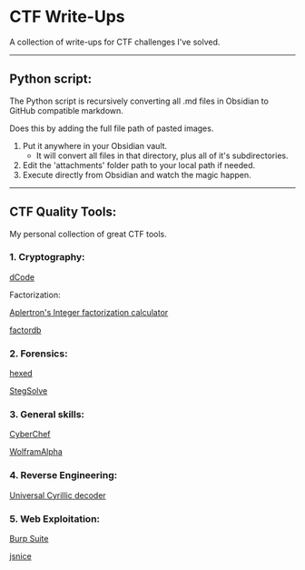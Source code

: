 # CTF Write-Ups
A collection of write-ups for CTF challenges I've solved.

---
## Python script:
The Python script is recursively converting all .md files in Obsidian to GitHub compatible markdown.

Does this by adding the full file path of pasted images.

1.  Put it anywhere in your Obsidian vault. 
	-  It will convert all files in that directory, plus all of it's subdirectories.
2.  Edit the 'attachments' folder path to your local path if needed.
3.  Execute directly from Obsidian and watch the magic happen.

---
## CTF Quality Tools:
My personal collection of great CTF tools.

### 1. Cryptography:
[dCode](https://www.dcode.fr/)

Factorization:

[Aplertron's Integer factorization calculator](https://www.alpertron.com.ar/ECM.HTM)

[factordb](http://factordb.com/)

### 2. Forensics:
[hexed](https://hexed.it/)

[StegSolve](https://github.com/zardus/ctf-tools/blob/master/stegsolve/install)

### 3. General skills:
[CyberChef](https://gchq.github.io/CyberChef/)

[WolframAlpha](https://www.wolframalpha.com)

### 4. Reverse Engineering:
[Universal Cyrillic decoder](https://2cyr.com/decode/?lang=en)

### 5. Web Exploitation:
[Burp Suite](https://portswigger.net/burp)

[jsnice](http://www.jsnice.org/)
